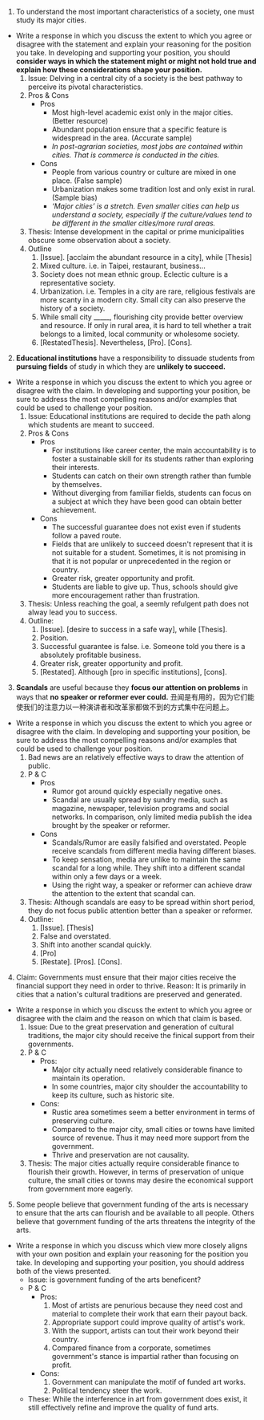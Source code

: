 
1. To understand the most important characteristics of a society, one must study its major cities.
- Write a response in which you discuss the extent to which you agree or disagree with the statement and explain your reasoning for the position you take. In developing and supporting your position, you should **consider ways in which the statement might or might not hold true and explain how these considerations shape your position.**
	1. Issue: Delving in a central city of a society is the best pathway to perceive its pivotal characteristics.
	2. Pros & Cons
		- Pros
			- Most high-level academic exist only in the major cities. (Better resource)
			- Abundant population ensure that a specific feature is widespread in the area. (Accurate sample)
			- *In post-agrarian societies, most jobs are contained within cities. That is commerce is conducted in the cities.*
		- Cons
			- People from various country or culture are mixed in one place. (False sample) 
			- Urbanization makes some tradition lost and only exist in rural. (Sample bias)
			- *‘Major cities’ is a stretch. Even smaller cities can help us understand a society, especially if the culture/values tend to be different in the smaller cities/more rural areas.*
	3. Thesis: Intense development in the capital or prime municipalities obscure some observation about a society.
	4. Outline
		1. [Issue]. [acclaim the abundant resource in a city], while [Thesis]
		2. Mixed culture. i.e. in Taipei, restaurant, business... 
		3. Society does not mean ethnic group. Eclectic culture is a representative society.
		4. Urbanization. i.e. Temples in a city are rare, religious festivals are more scanty in a modern city. Small city can also preserve the history of a society. 
		5. While small city _____, flourishing city provide better overview and resource. If only in rural area, it is hard to tell whether a trait belongs to a limited, local community or wholesome society.
		6. [RestatedThesis]. Nevertheless, [Pro]. [Cons].

2. **Educational institutions** have a responsibility to dissuade students from **pursuing fields** of study in which they are **unlikely to succeed.**
- Write a response in which you discuss the extent to which you agree or disagree with the claim. In developing and supporting your position, be sure to address the most compelling reasons and/or examples that could be used to challenge your position.
	1. Issue: Educational institutions are required to decide the path along which students are meant to succeed.
	2. Pros & Cons
		- Pros
			- For institutions like career center, the main accountability is to foster a sustainable skill for its students rather than exploring their interests.
			- Students can catch on their own strength rather than fumble by themselves.
			- Without diverging from familiar fields, students can focus on a subject at which they have been good can obtain better achievement.
		- Cons
			- The successful guarantee does not exist even if students follow a paved route.
			- Fields that are unlikely to succeed doesn't represent that it is not suitable for a student. Sometimes, it is not promising in that it is not popular or unprecedented in the region or country.
			- Greater risk, greater opportunity and profit.
			- Students are liable to give up. Thus, schools should give more encouragement rather than frustration.
	3. Thesis: Unless reaching the goal, a seemly refulgent path does not alway lead you to success.
	4. Outline:
		1. [Issue]. [desire to success in a safe way], while [Thesis].
		2. Position.
		3. Successful guarantee is false. i.e. Someone told you there is a absolutely profitable business.
		4. Greater risk, greater opportunity and profit.
		5. [Restated]. Although [pro in specific institutions], [cons].

3. **Scandals** are useful because they **focus our attention on problems** in ways that **no speaker or reformer ever could.** 丑闻是有用的，因为它们能使我们的注意力以一种演讲者和改革家都做不到的方式集中在问题上。
- Write a response in which you discuss the extent to which you agree or disagree with the claim. In developing and supporting your position, be sure to address the most compelling reasons and/or examples that could be used to challenge your position.
	1. Bad news are an relatively effective ways to draw the attention of public.
	2. P & C
		- Pros
			- Rumor got around quickly especially negative ones.
			- Scandal are usually spread by sundry media, such as magazine, newspaper, television programs and social networks. In comparison, only limited media publish the idea brought by the speaker or reformer.
		- Cons
			- Scandals/Rumor are easily falsified and overstated. People receive scandals from different media having different biases.
			- To keep sensation, media are unlike to maintain the same scandal for a long while. They shift into a different scandal within only a few days or a week.
			- Using the right way, a speaker or reformer can achieve draw the attention to the extent that scandal can.
	3. Thesis: Although scandals are easy to be spread within short period, they do not focus public attention better than a speaker or reformer.
	4. Outline:
		1. [Issue]. [Thesis]
		2. False and overstated. 
		3. Shift into another scandal quickly.
		4. [Pro]
		5. [Restate]. [Pros]. [Cons].
	
4. Claim: Governments must ensure that their major cities receive the financial support they need in order to thrive. Reason: It is primarily in cities that a nation's cultural traditions are preserved and generated.
- Write a response in which you discuss the extent to which you agree or disagree with the claim and the reason on which that claim is based.
	1. Issue: Due to the great preservation and generation of cultural traditions, the major city should receive the finical support from their governments.
	2. P & C
		- Pros:
			- Major city actually need relatively considerable finance to maintain its operation.
			- In some countries, major city shoulder the accountability to keep its culture, such as historic site.
		- Cons:
			- Rustic area sometimes seem a better environment in terms of preserving culture.
			- Compared to the major city, small cities or towns have limited source of revenue. Thus it may need more support from the government.
			- Thrive and preservation are not causality.
	3. Thesis: The major cities actually require considerable finance to flourish their growth. However, in terms of preservation of unique culture, the small cities or towns may desire the economical support from government more eagerly.

5. Some people believe that government funding of the arts is necessary to ensure that the arts can flourish and be available to all people. Others believe that government funding of the arts threatens the integrity of the arts.
- Write a response in which you discuss which view more closely aligns with your own position and explain your reasoning for the position you take. In developing and supporting your position, you should address both of the views presented.
	- Issue: is government funding of the arts beneficent?
	- P & C
		- Pros:
			1. Most of artists are penurious because they need cost and material to complete their work that earn their payout back.
			2. Appropriate support could improve quality of artist's work.
			3. With the support, artists can tout their work beyond their country.
			4. Compared finance from a corporate, sometimes government's stance is impartial rather than focusing on profit.
		- Cons:
			1. Government can manipulate the motif of funded art works.
			2. Political tendency steer the work.
	- These: While the interference in art from government does exist, it still effectively refine and improve the quality of fund arts.